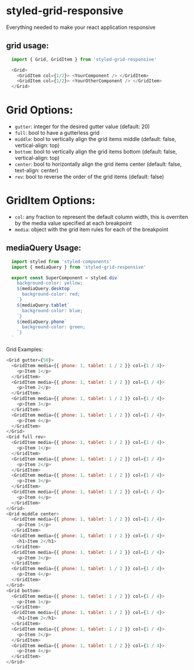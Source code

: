 # styled-grid-responsive
Everything needed to make your react application responsive

## grid usage:
````javascript
  import { Grid, GridItem } from 'styled-grid-responsive'

  <Grid>
    <GridItem col={1/2}> <YourComponent /> </GridItem>
    <GridItem col={1/2}> <YourOtherComponent /> </GridItem>
  </Grid>

````
# Grid Options:
  * `gutter`: integer for the desired gutter value (default: 20)
  * `full`: bool to have a gutterless grid
  * `middle`: bool to vertically align the grid items middle (default: false, vertical-align: top)
  * `bottom`: bool to vertically align the grid items bottom (default: false, vertical-align: top)
  * `center`: bool to horizontally align the grid items center (default: false, text-align: center)
  * `rev`: bool to reverse the order of the grid items (default: false)

# GridItem Options:
  * `col`: any fraction to represent the default column width, this is overriten by the media value specified at each breakpoint
  * `media`: object with the grid item rules for each of the breakpoint


## mediaQuery Usage:
````javascript
  import styled from 'styled-components'
  import { mediaQuery } from 'styled-grid-responsive'

  export const SuperComponent = styled.div`
    background-color: yellow;
    ${mediaQuery.desktop`
      background-color: red;
    `}
    ${mediaQuery.tablet`
      background-color: blue;
    `}
    ${mediaQuery.phone`
      background-color: green;
    `}
  `

````


Grid Examples:
````javascript
<Grid gutter={50}>
  <GridItem media={{ phone: 1, tablet: 1 / 2 }} col={1 / 4}>
    <p>Item 1</p>
  </GridItem>
  <GridItem media={{ phone: 1, tablet: 1 / 2 }} col={1 / 4}>
    <p>Item 2</p>
  </GridItem>
  <GridItem media={{ phone: 1, tablet: 1 / 2 }} col={1 / 4}>
    <p>Item 3</p>
  </GridItem>
  <GridItem media={{ phone: 1, tablet: 1 / 2 }} col={1 / 4}>
    <p>Item 4</p>
  </GridItem>
</Grid>
<Grid full rev>
  <GridItem media={{ phone: 1, tablet: 1 / 2 }} col={1 / 4}>
    <p>Item 1</p>
  </GridItem>
  <GridItem media={{ phone: 1, tablet: 1 / 2 }} col={1 / 4}>
    <p>Item 2</p>
  </GridItem>
  <GridItem media={{ phone: 1, tablet: 1 / 2 }} col={1 / 4}>
    <p>Item 3</p>
  </GridItem>
  <GridItem media={{ phone: 1, tablet: 1 / 2 }} col={1 / 4}>
    <p>Item 4</p>
  </GridItem>
</Grid>
<Grid middle center>
  <GridItem media={{ phone: 1, tablet: 1 / 2 }} col={1 / 4}>
    <p>Item 1</p>
  </GridItem>
  <GridItem media={{ phone: 1, tablet: 1 / 2 }} col={1 / 4}>
    <h1>Item 2</h1>
  </GridItem>
  <GridItem media={{ phone: 1, tablet: 1 / 2 }} col={1 / 4}>
    <p>Item 3</p>
  </GridItem>
  <GridItem media={{ phone: 1, tablet: 1 / 2 }} col={1 / 4}>
    <p>Item 4</p>
  </GridItem>
</Grid>
<Grid bottom>
  <GridItem media={{ phone: 1, tablet: 1 / 2 }} col={1 / 4}>
    <p>Item 1</p>
  </GridItem>
  <GridItem media={{ phone: 1, tablet: 1 / 2 }} col={1 / 4}>
    <h1>Item 2</h1>
  </GridItem>
  <GridItem media={{ phone: 1, tablet: 1 / 2 }} col={1 / 4}>
    <p>Item 3</p>
  </GridItem>
  <GridItem media={{ phone: 1, tablet: 1 / 2 }} col={1 / 4}>
    <p>Item 4</p>
  </GridItem>
</Grid>
````
